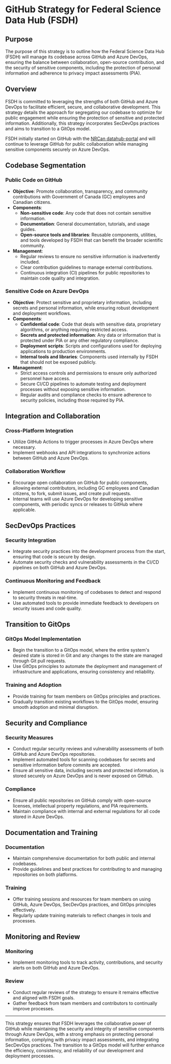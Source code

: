# GitHub Strategy for Federal Science Data Hub (FSDH)

## Purpose

The purpose of this strategy is to outline how the Federal Science Data Hub (FSDH) will manage its codebase across GitHub and Azure DevOps, ensuring the balance between collaboration, open-source contribution, and the security of sensitive components, including the protection of personal information and adherence to privacy impact assessments (PIA).

## Overview

FSDH is committed to leveraging the strengths of both GitHub and Azure DevOps to facilitate efficient, secure, and collaborative development. This strategy details the approach for segregating our codebase to optimize for public engagement while ensuring the protection of sensitive and protected information. Additionally, this strategy incorporates SecDevOps practices and aims to transition to a GitOps model.

FSDH initially started on GitHub with the [NRCan datahub-portal](https://github.com/NRCan/datahub-portal) and will continue to leverage GitHub for public collaboration while managing sensitive components securely on Azure DevOps.

## Codebase Segmentation

### Public Code on GitHub
- **Objective**: Promote collaboration, transparency, and community contributions with Government of Canada (GC) employees and Canadian citizens.
- **Components**:
  - **Non-sensitive code**: Any code that does not contain sensitive information.
  - **Documentation**: General documentation, tutorials, and usage guides.
  - **Open-source tools and libraries**: Reusable components, utilities, and tools developed by FSDH that can benefit the broader scientific community.
- **Management**:
  - Regular reviews to ensure no sensitive information is inadvertently included.
  - Clear contribution guidelines to manage external contributions.
  - Continuous integration (CI) pipelines for public repositories to maintain code quality and integration.

### Sensitive Code on Azure DevOps
- **Objective**: Protect sensitive and proprietary information, including secrets and personal information, while ensuring robust development and deployment workflows.
- **Components**:
  - **Confidential code**: Code that deals with sensitive data, proprietary algorithms, or anything requiring restricted access.
  - **Secrets and protected information**: Any data or information that is protected under PIA or any other regulatory compliance.
  - **Deployment scripts**: Scripts and configurations used for deploying applications to production environments.
  - **Internal tools and libraries**: Components used internally by FSDH that should not be exposed publicly.
- **Management**:
  - Strict access controls and permissions to ensure only authorized personnel have access.
  - Secure CI/CD pipelines to automate testing and deployment processes without exposing sensitive information.
  - Regular audits and compliance checks to ensure adherence to security policies, including those required by PIA.

## Integration and Collaboration

### Cross-Platform Integration
- Utilize GitHub Actions to trigger processes in Azure DevOps where necessary.
- Implement webhooks and API integrations to synchronize actions between GitHub and Azure DevOps.

### Collaboration Workflow
- Encourage open collaboration on GitHub for public components, allowing external contributors, including GC employees and Canadian citizens, to fork, submit issues, and create pull requests.
- Internal teams will use Azure DevOps for developing sensitive components, with periodic syncs or releases to GitHub where applicable.

## SecDevOps Practices

### Security Integration
- Integrate security practices into the development process from the start, ensuring that code is secure by design.
- Automate security checks and vulnerability assessments in the CI/CD pipelines on both GitHub and Azure DevOps.

### Continuous Monitoring and Feedback
- Implement continuous monitoring of codebases to detect and respond to security threats in real-time.
- Use automated tools to provide immediate feedback to developers on security issues and code quality.

## Transition to GitOps

### GitOps Model Implementation
- Begin the transition to a GitOps model, where the entire system's desired state is stored in Git and any changes to the state are managed through Git pull requests.
- Use GitOps principles to automate the deployment and management of infrastructure and applications, ensuring consistency and reliability.

### Training and Adoption
- Provide training for team members on GitOps principles and practices.
- Gradually transition existing workflows to the GitOps model, ensuring smooth adoption and minimal disruption.

## Security and Compliance

### Security Measures
- Conduct regular security reviews and vulnerability assessments of both GitHub and Azure DevOps repositories.
- Implement automated tools for scanning codebases for secrets and sensitive information before commits are accepted.
- Ensure all sensitive data, including secrets and protected information, is stored securely on Azure DevOps and is never exposed on GitHub.

### Compliance
- Ensure all public repositories on GitHub comply with open-source licenses, intellectual property regulations, and PIA requirements.
- Maintain compliance with internal and external regulations for all code stored in Azure DevOps.

## Documentation and Training

### Documentation
- Maintain comprehensive documentation for both public and internal codebases.
- Provide guidelines and best practices for contributing to and managing repositories on both platforms.

### Training
- Offer training sessions and resources for team members on using GitHub, Azure DevOps, SecDevOps practices, and GitOps principles effectively.
- Regularly update training materials to reflect changes in tools and processes.

## Monitoring and Review

### Monitoring
- Implement monitoring tools to track activity, contributions, and security alerts on both GitHub and Azure DevOps.

### Review
- Conduct regular reviews of the strategy to ensure it remains effective and aligned with FSDH goals.
- Gather feedback from team members and contributors to continually improve processes.

---

This strategy ensures that FSDH leverages the collaborative power of GitHub while maintaining the security and integrity of sensitive components through Azure DevOps, with a strong emphasis on protecting personal information, complying with privacy impact assessments, and integrating SecDevOps practices. The transition to a GitOps model will further enhance the efficiency, consistency, and reliability of our development and deployment processes.

